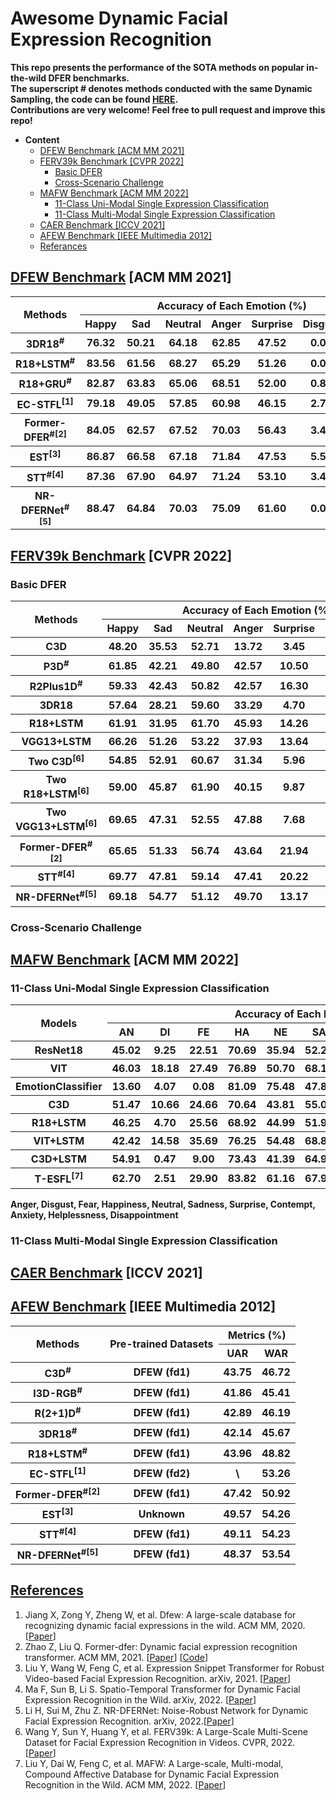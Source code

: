 # Awesome Dynamic Facial Expression Recognition

**This repo presents the performance of the SOTA methods on popular in-the-wild DFER benchmarks.**<br>
**The superscript # denotes methods conducted with the same Dynamic Sampling, the code can be found [HERE](https://github.com/zengqunzhao/Former-DFER/tree/main/dataloader).**<br>
**Contributions are very welcome! Feel free to pull request and improve this repo!**<br>



- **Content**
  - [DFEW Benchmark [ACM MM 2021]](#dfew-benchmark-acm-mm-2021)
  - [FERV39k Benchmark [CVPR 2022]](#ferv39k-benchmark-cvpr-2022)
    - [Basic DFER](#basic-dfer)
    - [Cross-Scenario Challenge](#cross-scenario-challenge)
  - [MAFW Benchmark [ACM MM 2022]](#mafw-benchmark-acm-mm-2022)
    - [11-Class Uni-Modal Single Expression Classification](#11-class-uni-modal-single-expression-classification)
    - [11-Class Multi-Modal Single Expression Classification](#11-class-multi-modal-single-expression-classification)
  - [CAER Benchmark [ICCV 2021]](#caer-benchmark-iccv-2021)
  - [AFEW Benchmark [IEEE Multimedia 2012]](#afew-benchmark-ieee-multimedia-2012)
  - [Referances](#referances)

## [DFEW Benchmark](https://dfew-dataset.github.io/) [ACM MM 2021]

<table>
<thead>
  <tr>
    <th rowspan="2">Methods</th>
    <th colspan="7">Accuracy of Each Emotion (%)</th>
    <th colspan="2">Metrics (%)</th>
  </tr>
  <tr>
    <th>Happy</th>
    <th>Sad</th>
    <th>Neutral</th>
    <th>Anger</th>
    <th>Surprise</th>
    <th>Disgust</th>
    <th>Fear</th>
    <th>UAR</th>
    <th>WAR</th>
  </tr>
</thead>
<tbody>
  <tr>
    <th>3DR18<sup>#</sup></th>
    <th>76.32</th>
    <th>50.21</th>
    <th>64.18</th>
    <th>62.85</th>
    <th>47.52</th>
    <th>0.00</th>
    <th>24.56</th>
    <th>46.52</th>
    <th>58.27</th>
  </tr>
  <tr>
    <th>R18+LSTM<sup>#</sup></th>
    <th>83.56</th>
    <th>61.56</th>
    <th>68.27</th>
    <th>65.29</th>
    <th>51.26</th>
    <th>0.00</th>
    <th>29.34</th>
    <th>51.32</th>
    <th>63.85</th>
  </tr>
  <tr>
    <th>R18+GRU<sup>#</sup></th>
    <th>82.87</th>
    <th>63.83</th>
    <th>65.06</th>
    <th>68.51</th>
    <th>52.00</th>
    <th>0.86</th>
    <th>30.14</th>
    <th>51.68</th>
    <th>64.02</th>
  </tr>
  <tr>
    <th>EC-STFL<sup>[1]</sup></th>
    <th>79.18</th>
    <th>49.05</th>
    <th>57.85</th>
    <th>60.98</th>
    <th>46.15</th>
    <th>2.76</th>
    <th>21.51</th>
    <th>45.35</th>
    <th>56.51</th>
  </tr>
  <tr>
    <th>Former-DFER<sup>#[2]</sup></th>
    <th>84.05</th>
    <th>62.57</th>
    <th>67.52</th>
    <th>70.03</th>
    <th>56.43</th>
    <th>3.45</th>
    <th>31.78</th>
    <th>53.69</th>
    <th>65.70</th>
  </tr>
  <tr>
    <th>EST<sup>[3]</sup></th>
    <th>86.87</th>
    <th>66.58</th>
    <th>67.18</th>
    <th>71.84</th>
    <th>47.53</th>
    <th>5.52</th>
    <th>28.49</th>
    <th>53.43</th>
    <th>65.85</th>
  </tr>
  <tr>
    <th>STT<sup>#[4]</sup></th>
    <th>87.36</th>
    <th>67.90</th>
    <th>64.97</th>
    <th>71.24</th>
    <th>53.10</th>
    <th>3.49</th>
    <th>34.04</th>
    <th>54.58</th>
    <th>66.65</th>
  </tr>
  <tr>
    <th>NR-DFERNet<sup>#[5]</sup></th>
    <th>88.47</th>
    <th>64.84</th>
    <th>70.03</th>
    <th>75.09</th>
    <th>61.60</th>
    <th>0.00</th>
    <th>19.43</th>
    <th>54.21</th>
    <th>68.19</th>
  </tr>
</tbody>
</table>

## [FERV39k Benchmark](https://wangyanckxx.github.io/Proj_CVPR2022_FERV39k.html) [CVPR 2022]

### Basic DFER

<table>
<thead>
  <tr>
    <th rowspan="2">Methods</th>
    <th colspan="7">Accuracy of Each Emotion (%)</th>
    <th colspan="2">Metrics (%)</th>
  </tr>
  <tr>
    <th>Happy</th>
    <th>Sad</th>
    <th>Neutral</th>
    <th>Anger</th>
    <th>Surprise</th>
    <th>Disgust</th>
    <th>Fear</th>
    <th>UAR</th>
    <th>WAR</th>
  </tr>
</thead>
<tbody>
  <tr>
    <th>C3D</th>
    <th>48.20 </th>
    <th>35.53 </th>
    <th>52.71 </th>
    <th>13.72 </th>
    <th>3.45 </th>
    <th>4.93 </th>
    <th>0.23 </th>
    <th>22.68 </th>
    <th>31.69</th>
  </tr>
  <tr>
    <th>P3D<sup>#</sup></th>
    <th>61.85  </th>
    <th>42.21 </th>
    <th>49.80 </th>
    <th>42.57 </th>
    <th>10.50 </th>
    <th>0.86  </th>
    <th>5.57 </th>
    <th>30.48 </th>
    <th>40.81</th>
  </tr>
  <tr>
    <th>R2Plus1D<sup>#</sup></th>
    <th>59.33 </th>
    <th>42.43 </th>
    <th>50.82 </th>
    <th>42.57 </th>
    <th>16.30 </th>
    <th>4.50 </th>
    <th>4.87 </th>
    <th>31.55 </th>
    <th>41.28</th>
  </tr>
  <tr>
    <th>3DR18</th>
    <th>57.64 </th>
    <th>28.21 </th>
    <th>59.60 </th>
    <th>33.29 </th>
    <th>4.70 </th>
    <th>0.21 </th>
    <th>3.02 </th>
    <th>26.67 </th>
    <th>37.57</th>
  </tr>  
  <tr>
    <th>R18+LSTM</th>
    <th>61.91</th>
    <th>31.95</th>
    <th>61.70 </th>
    <th>45.93 </th>
    <th>14.26 </th>
    <th>0.00 </th>
    <th>0.70 </th>
    <th>30.92 </th>
    <th>42.59</th>
  </tr>
  <tr>
    <th>VGG13+LSTM</th>
    <th>66.26 </th>
    <th>51.26 </th>
    <th>53.22 </th>
    <th>37.93 </th>
    <th>13.64 </th>
    <th>0.43 </th>
    <th>4.18 </th>
    <th>32.42 </th>
    <th>43.37</th>
  </tr>
  <tr>
    <th>Two C3D<sup>[6]</sup></th>
    <th>54.85 </th>
    <th>52.91 </th>
    <th>60.67 </th>
    <th>31.34 </th>
    <th>5.96 </th>
    <th>2.36 </th>
    <th>6.96 </th>
    <th>30.72 </th>
    <th>41.77</th>
  </tr>
  <tr>
    <th>Two R18+LSTM<sup>[6]</sup></th>
    <th>59.00 </th>
    <th>45.87 </th>
    <th>61.90 </th>
    <th>40.15 </th>
    <th>9.87 </th>
    <th>1.71 </th>
    <th>0.46 </th>
    <th>31.28 </th>
    <th>43.2</th>
  </tr>
  <tr>
    <th>Two VGG13+LSTM<sup>[6]</sup></th>
    <th>69.65 </th>
    <th>47.31 </th>
    <th>52.55 </th>
    <th>47.88 </th>
    <th>7.68 </th>
    <th>1.93 </th>
    <th>2.55 </th>
    <th>32.79 </th>
    <th>44.54</th>
  </tr>
  <tr>
    <th>Former-DFER<sup>#[2]</sup></th>
    <th>65.65</th>
    <th>51.33</th>
    <th>56.74</th>
    <th>43.64</th>
    <th>21.94</th>
    <th>8.57</th>
    <th>12.529</th>
    <th>37.20</th>
    <th>46.85</th>
  </tr>
  <tr>
    <th>STT<sup>#[4]</sup></th>
    <th>69.77</th>
    <th>47.81</th>
    <th>59.14</th>
    <th>47.41</th>
    <th>20.22</th>
    <th>10.49</th>
    <th>9.51</th>
    <th>37.76</th>
    <th>48.11</th>
  </tr>
  <tr>
  <th>NR-DFERNet<sup>#[5]</sup></th>
    <th>69.18</th>
    <th>54.77</th>
    <th>51.12</th>
    <th>49.70</th>
    <th>13.17</th>
    <th>0.00</th>
    <th>0.23</th>
    <th>33.99</th>
    <th>45.97</th>
  </tr>
</tbody>
</table>

### Cross-Scenario Challenge

## [MAFW Benchmark](https://mafw-database.github.io/MAFW/) [ACM MM 2022]

### 11-Class Uni-Modal Single Expression Classification

<table>
<thead>
  <tr>
    <th rowspan="2">Models</th>
    <th colspan="11">Accuracy of Each Emotion (%)</th>
    <th colspan="2">Metrics (%)</th>
  </tr>
  <tr>
    <th>AN</th>
    <th>DI</th>
    <th>FE</th>
    <th>HA</th>
    <th>NE</th>
    <th>SA</th>
    <th>SU</th>
    <th>CO</th>
    <th>AX</th>
    <th>HL</th>
    <th>DS</th>
    <th>UAR</th>
    <th>WAR</th>
  </tr>
</thead>
<tbody>
  <tr>
    <th>ResNet18</th>
    <th>45.02</th>
    <th>9.25</th>
    <th>22.51</th>
    <th>70.69</th>
    <th>35.94</th>
    <th>52.25</th>
    <th>39.04</th>
    <th>0.00</th>
    <th>6.67</th>
    <th>0.00</th>
    <th>0.00</th>
    <th>25.58</th>
    <th>36.65</th>
  </tr>
  <tr>
    <th>VIT</th>
    <th>46.03</th>
    <th>18.18</th>
    <th>27.49</th>
    <th>76.89</th>
    <th>50.70</th>
    <th>68.19</th>
    <th>45.13</th>
    <th>1.27</th>
    <th>18.93</th>
    <th>1.53</th>
    <th>1.65</th>
    <th>32.36</th>
    <th>45.04</th>
  </tr>
  <tr>
    <th>EmotionClassifier</th>
    <th>13.60</th>
    <th>4.07</th>
    <th>0.08</th>
    <th>81.09</th>
    <th>75.48</th>
    <th>47.82</th>
    <th>53.02</th>
    <th>-</th>
    <th>-</th>
    <th>-</th>
    <th>-</th>
    <th>39.85</th>
    <th>44.75</th>
  </tr>
  <tr>
    <th>C3D</th>
    <th>51.47</th>
    <th>10.66</th>
    <th>24.66</th>
    <th>70.64</th>
    <th>43.81</th>
    <th>55.04</th>
    <th>46.61</th>
    <th>1.68</th>
    <th>24.34</th>
    <th>5.73</th>
    <th>4.93</th>
    <th>31.17</th>
    <th>42.25</th>
  </tr>
  <tr>
    <th>R18+LSTM</th>
    <th>46.25</th>
    <th>4.70</th>
    <th>25.56</th>
    <th>68.92</th>
    <th>44.99</th>
    <th>51.91</th>
    <th>45.88</th>
    <th>1.69</th>
    <th>15.75</th>
    <th>1.53</th>
    <th>1.65</th>
    <th>28.08</th>
    <th>39.38</th>
  </tr>
  <tr>
    <th>VIT+LSTM</th>
    <th>42.42</th>
    <th>14.58</th>
    <th>35.69</th>
    <th>76.25</th>
    <th>54.48</th>
    <th>68.87</th>
    <th>41.01</th>
    <th>0.00</th>
    <th>24.40</th>
    <th>0.00</th>
    <th>1.65</th>
    <th>32.67</th>
    <th>45.56</th>
  </tr>
  <tr>
    <th>C3D+LSTM</th>
    <th>54.91</th>
    <th>0.47</th>
    <th>9.00</th>
    <th>73.43</th>
    <th>41.39</th>
    <th>64.92</th>
    <th>58.43</th>
    <th>0.00</th>
    <th>24.62</th>
    <th>0.00</th>
    <th>0.00</th>
    <th>29.75</th>
    <th>43.76</th>
  </tr>
  <tr>
    <th>T-ESFL<sup>[7]</sup></th>
    <th>62.70</th>
    <th>2.51</th>
    <th>29.90</th>
    <th>83.82</th>
    <th>61.16</th>
    <th>67.98</th>
    <th>48.50</th>
    <th>0.00</th>
    <th>9.52</th>
    <th>0.00</th>
    <th>0.00</th>
    <th>33.28</th>
    <th>48.18</th>
  </tr>
</tbody>
</table>

**Anger, Disgust, Fear, Happiness, Neutral, Sadness, Surprise, Contempt, Anxiety, Helplessness, Disappointment**

### 11-Class Multi-Modal Single Expression Classification

## [CAER Benchmark](https://caer-dataset.github.io/) [ICCV 2021]

## [AFEW Benchmark](https://cs.anu.edu.au/few/AFEW.html) [IEEE Multimedia 2012]

<table>
<thead>
  <tr>
    <th rowspan="2">Methods</th>
    <th rowspan="2">Pre-trained Datasets</th>
    <th colspan="2">Metrics (%)</th>
  </tr>
  <tr>
    <th>UAR</th>
    <th>WAR</th>
  </tr>
</thead>
<tbody>
  <tr>
    <th>C3D<sup>#</sup></th>
    <th>DFEW (fd1)</th>
    <th>43.75</th>
    <th>46.72</th>
  </tr>
  <tr>
    <th>I3D-RGB<sup>#</sup></th>
    <th>DFEW (fd1)</th>
    <th>41.86</th>
    <th>45.41</th>
  </tr>
  <tr>
    <th>R(2+1)D<sup>#</sup></th>
    <th>DFEW (fd1)</th>
    <th>42.89</th>
    <th>46.19</th>
  </tr>
  <tr>
    <th>3DR18<sup>#</sup></th>
    <th>DFEW (fd1)</th>
    <th>42.14</th>
    <th>45.67</th>
  </tr>
  <tr>
    <th>R18+LSTM<sup>#</sup></th>
    <th>DFEW (fd1)</th>
    <th>43.96</th>
    <th>48.82</th>
  </tr>
  <tr>
    <th>EC-STFL<sup>[1]</sup></th>
    <th>DFEW (fd2)</th>
    <th>\</th>
    <th>53.26</th>
  </tr>
  <tr>
    <th>Former-DFER<sup>#[2]</sup></th>
    <th>DFEW (fd1)</th>
    <th>47.42</th>
    <th>50.92</th>
  </tr>
  <tr>
    <th>EST<sup>[3]</sup></th>
    <th>Unknown</th>
    <th>49.57</th>
    <th>54.26</th>
  </tr>
  <tr>
    <th>STT<sup>#[4]</sup></th>
    <th>DFEW (fd1)</th>
    <th>49.11</th>
    <th>54.23</th>
  </tr>
  <tr>
    <th>NR-DFERNet<sup>#[5]</sup></th>
    <th>DFEW (fd1)</th>
    <th>48.37</th>
    <th>53.54</th>
  </tr>
</tbody>
</table>

## [References]()

1. Jiang X, Zong Y, Zheng W, et al. Dfew: A large-scale database for recognizing dynamic facial expressions in the wild. ACM MM, 2020. [[Paper](https://doi.org/10.1145/3394171.3413620)]
2. Zhao Z, Liu Q. Former-dfer: Dynamic facial expression recognition transformer. ACM MM, 2021. [[Paper](https://doi.org/10.1145/3394171.3413620)] [[Code](https://github.com/zengqunzhao/Former-DFER)]
3. Liu Y, Wang W, Feng C, et al. Expression Snippet Transformer for Robust Video-based Facial Expression Recognition. arXiv, 2021. [[Paper](https://arxiv.org/abs/2109.08409)]
4. Ma F, Sun B, Li S. Spatio-Temporal Transformer for Dynamic Facial Expression Recognition in the Wild. arXiv, 2022. [[Paper](https://arxiv.org/abs/2205.04749)]
5. Li H, Sui M, Zhu Z. NR-DFERNet: Noise-Robust Network for Dynamic Facial Expression Recognition. arXiv, 2022.[[Paper](https://arxiv.org/abs/2206.04975)]
6. Wang Y, Sun Y, Huang Y, et al. FERV39k: A Large-Scale Multi-Scene Dataset for Facial Expression Recognition in Videos. CVPR, 2022.[[Paper](https://arxiv.org/abs/2203.09463)]
7. Liu Y, Dai W, Feng C, et al. MAFW: A Large-scale, Multi-modal, Compound Affective Database for Dynamic Facial Expression Recognition in the Wild. ACM MM, 2022. [[Paper](https://mafw-database.github.io/MAFW/)]
